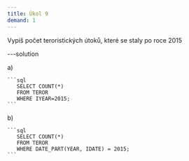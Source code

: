 ```yaml
---
title: Úkol 9
demand: 1
---
```


Vypiš počet teroristických útoků, které se staly po roce 2015

---solution

a)

    ```sql
       SELECT COUNT(*)
       FROM TEROR
       WHERE IYEAR=2015;
    ```

b)

    ```sql
       SELECT COUNT(*)
       FROM TEROR
       WHERE DATE_PART(YEAR, IDATE) = 2015;
    ```
